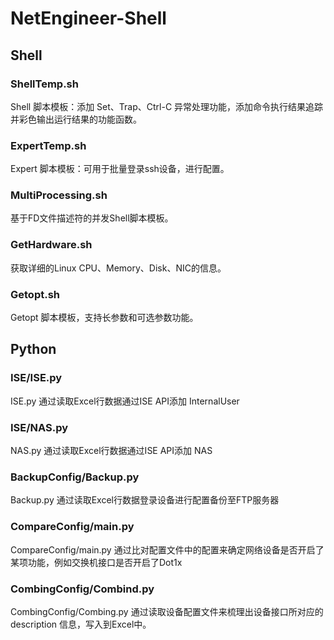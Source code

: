 # NetEngineer-Shell
## Shell
### ShellTemp.sh
Shell 脚本模板：添加 Set、Trap、Ctrl-C 异常处理功能，添加命令执行结果追踪并彩色输出运行结果的功能函数。
### ExpertTemp.sh
Expert 脚本模板：可用于批量登录ssh设备，进行配置。
### MultiProcessing.sh
基于FD文件描述符的并发Shell脚本模板。
### GetHardware.sh
获取详细的Linux CPU、Memory、Disk、NIC的信息。
### Getopt.sh
Getopt 脚本模板，支持长参数和可选参数功能。

## Python
### ISE/ISE.py
ISE.py 通过读取Excel行数据通过ISE API添加 InternalUser
### ISE/NAS.py
NAS.py 通过读取Excel行数据通过ISE API添加 NAS
### BackupConfig/Backup.py
Backup.py 通过读取Excel行数据登录设备进行配置备份至FTP服务器
### CompareConfig/main.py
CompareConfig/main.py 通过比对配置文件中的配置来确定网络设备是否开启了某项功能，例如交换机接口是否开启了Dot1x
### CombingConfig/Combind.py
CombingConfig/Combing.py 通过读取设备配置文件来梳理出设备接口所对应的 description 信息，写入到Excel中。